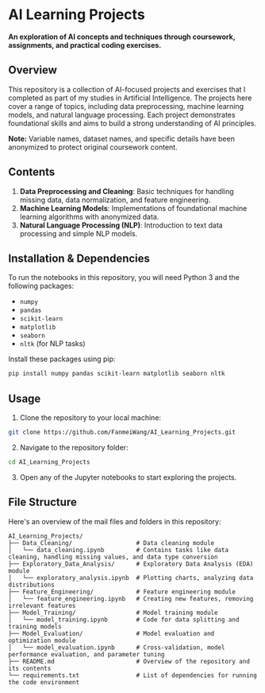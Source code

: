 # AI Learning Projects
**An exploration of AI concepts and techniques through coursework, assignments, and practical coding exercises.**

## Overview
This repository is a collection of AI-focused projects and exercises that I completed as part of my studies in Artificial Intelligence. The projects here cover a range of topics, including data preprocessing, machine learning models, and natural language processing. Each project demonstrates foundational skills and aims to build a strong understanding of AI principles.

**Note:** Variable names, dataset names, and specific details have been anonymized to protect original coursework content.

## Contents
1. **Data Preprocessing and Cleaning**: Basic techniques for handling missing data, data normalization, and feature engineering.
2. **Machine Learning Models**: Implementations of foundational machine learning algorithms with anonymized data.
3. **Natural Language Processing (NLP)**: Introduction to text data processing and simple NLP models.

## Installation & Dependencies
To run the notebooks in this repository, you will need Python 3 and the following packages:
- `numpy`
- `pandas`
- `scikit-learn`
- `matplotlib`
- `seaborn`
- `nltk` (for NLP tasks)

Install these packages using pip: 

```bash
pip install numpy pandas scikit-learn matplotlib seaborn nltk
```

## Usage
1. Clone the repository to your local machine:
```bash
git clone https://github.com/FanmeiWang/AI_Learning_Projects.git
```
2. Navigate to the repository folder:
```bash
cd AI_Learning_Projects
```
3. Open any of the Jupyter notebooks to start exploring the projects.

## File Structure
Here's an overview of the mail files and folders in this repository:
```
AI_Learning_Projects/
├── Data_Cleaning/                  # Data cleaning module
│   └── data_cleaning.ipynb         # Contains tasks like data cleaning, handling missing values, and data type conversion
├── Exploratory_Data_Analysis/      # Exploratory Data Analysis (EDA) module
│   └── exploratory_analysis.ipynb  # Plotting charts, analyzing data distributions
├── Feature_Engineering/            # Feature engineering module
│   └── feature_engineering.ipynb   # Creating new features, removing irrelevant features
├── Model_Training/                 # Model training module
│   └── model_training.ipynb        # Code for data splitting and training models
├── Model_Evaluation/               # Model evaluation and optimization module
│   └── model_evaluation.ipynb      # Cross-validation, model performance evaluation, and parameter tuning
├── README.md                       # Overview of the repository and its contents
└── requirements.txt                # List of dependencies for running the code environment
```

